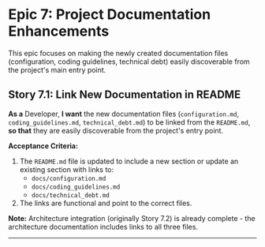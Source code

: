 # Epic 7: Project Documentation Enhancements

This epic focuses on making the newly created documentation files (configuration, coding guidelines, technical debt) easily discoverable from the project's main entry point.

## Story 7.1: Link New Documentation in README

**As a** Developer,
**I want** the new documentation files (`configuration.md`, `coding_guidelines.md`, `technical_debt.md`) to be linked from the `README.md`,
**so that** they are easily discoverable from the project's entry point.

**Acceptance Criteria:**
1.  The `README.md` file is updated to include a new section or update an existing section with links to:
    *   `docs/configuration.md`
    *   `docs/coding_guidelines.md`
    *   `docs/technical_debt.md`
2.  The links are functional and point to the correct files.

**Note:** Architecture integration (originally Story 7.2) is already complete - the architecture documentation includes links to all three files.

---

